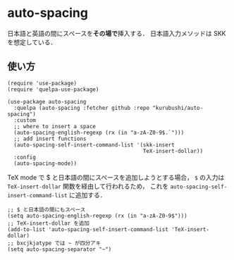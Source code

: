 # auto-spacing

日本語と英語の間にスペースを**その場で**挿入する．
日本語入力メソッドは SKK を想定している．


## 使い方

```elisp
(require 'use-package)
(require 'quelpa-use-package)

(use-package auto-spacing
  :quelpa (auto-spacing :fetcher github :repo "kurubushi/auto-spacing")
  :custom
  ;; where to insert a space
  (auto-spacing-english-regexp (rx (in "a-zA-Z0-9$.`")))
  ;; add insert functions
  (auto-spacing-self-insert-command-list '(skk-insert
                                           TeX-insert-dollar))
  :config
  (auto-spacing-mode))
```

TeX mode で $ と日本語の間にスペースを追加しようとする場合，
`$` の入力は `TeX-insert-dollar` 関数を経由して行われるため，
これを `auto-spacing-self-insert-command-list` に追加する．

```elisp
;; $ と日本語の間にもスペース
(setq auto-spacing-english-regexp (rx (in "a-zA-Z0-9$")))
;; TeX-insert-dollar を追加
(add-to-list 'auto-spacing-self-insert-command-list 'TeX-insert-dollar)
;; bxcjkjatype では ~ が四分アキ
(setq auto-spacing-separator "~")
```
